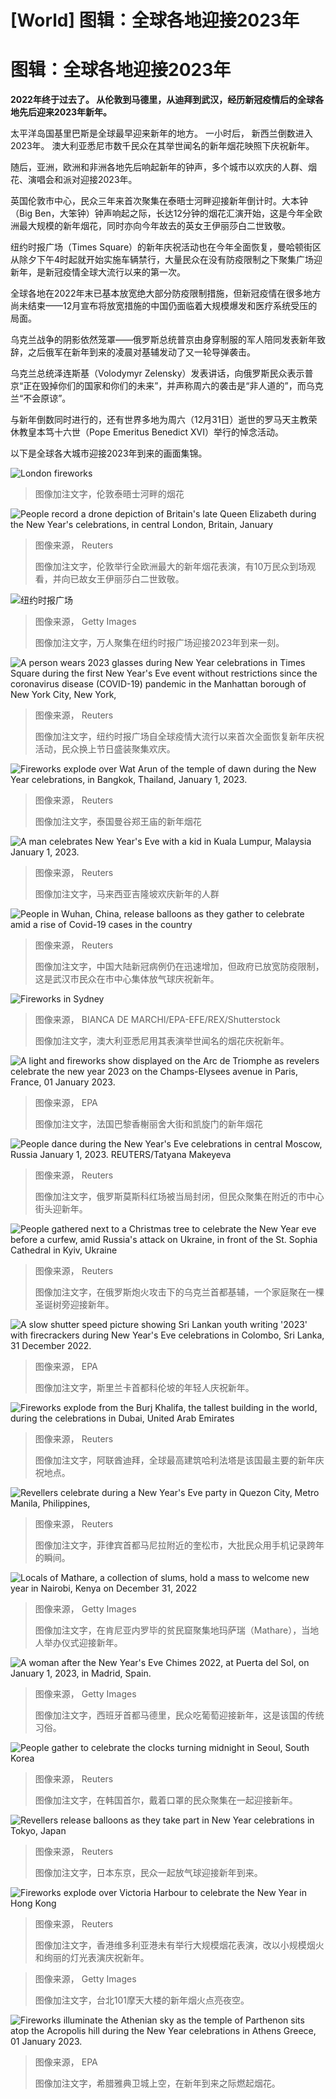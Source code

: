 # [World] 图辑：全球各地迎接2023年

#  图辑：全球各地迎接2023年



**2022年终于过去了。 从伦敦到马德里，从迪拜到武汉，经历新冠疫情后的全球各地先后迎来2023年新年。**

太平洋岛国基里巴斯是全球最早迎来新年的地方。 一小时后， 新西兰倒数进入2023年。 澳大利亚悉尼市数千民众在其举世闻名的新年烟花映照下庆祝新年。

随后，亚洲，欧洲和非洲各地先后响起新年的钟声，多个城市以欢庆的人群、烟花、演唱会和派对迎接2023年。

英国伦敦市中心，民众三年来首次聚集在泰晤士河畔迎接新年倒计时。大本钟（Big Ben，大笨钟）钟声响起之际，长达12分钟的烟花汇演开始，这是今年全欧洲最大规模的新年烟花，同时亦向今年故去的英女王伊丽莎白二世致敬。

纽约时报广场（Times Square）的新年庆祝活动也在今年全面恢复，曼哈顿街区从除夕下午4时起就开始实施车辆禁行，大量民众在没有防疫限制之下聚集广场迎新年，是新冠疫情全球大流行以来的第一次。


全球各地在2022年末已基本放宽绝大部分防疫限制措施，但新冠疫情在很多地方尚未结束——12月宣布将放宽措施的中国仍面临着大规模爆发和医疗系统受压的局面。

乌克兰战争的阴影依然笼罩——俄罗斯总统普京由身穿制服的军人陪同发表新年致辞，之后俄军在新年到来的凌晨对基辅发动了又一轮导弹袭击。

乌克兰总统泽连斯基（Volodymyr Zelensky）发表讲话，向俄罗斯民众表示普京“正在毁掉你们的国家和你们的未来”，并声称周六的袭击是“非人道的”，而乌克兰“不会原谅”。

与新年倒数同时进行的，还有世界多地为周六（12月31日）逝世的罗马天主教荣休教皇本笃十六世（Pope Emeritus Benedict XVI）举行的悼念活动。

以下是全球各大城市迎接2023年到来的画面集锦。

![London fireworks](_128170687_londonny.jpg)

> 图像加注文字，伦敦泰晤士河畔的烟花

![People record a drone depiction of Britain's late Queen Elizabeth during the New Year's celebrations, in central London, Britain, January](_128170198_7d14ae7ff2e6a1d422bf8995a75ac4f1f71abc09.jpg)

> 图像来源，  Reuters
>
> 图像加注文字，伦敦举行全欧洲最大的新年烟花表演，有10万民众到场观看，并向已故女王伊丽莎白二世致敬。

![纽约时报广场](_128170689_whatsubject.jpg)

> 图像来源，  Getty Images
>
> 图像加注文字，万人聚集在纽约时报广场迎接2023年到来一刻。

![A person wears 2023 glasses during New Year celebrations in Times Square during the first New Year's Eve event without restrictions since the coronavirus disease \(COVID-19\) pandemic in the Manhattan borough of New York City, New York,](_128170008_f85b1a16fb7ecf103a1dad08b9ebd37f594afbaf.jpg)

> 图像来源，  Reuters
>
> 图像加注文字，纽约时报广场自全球疫情大流行以来首次全面恢复新年庆祝活动，民众换上节日盛装聚集欢庆。

![Fireworks explode over Wat Arun of the temple of dawn during the New Year celebrations, in Bangkok, Thailand, January 1, 2023.](_128170270_a54a0451d4a3084a6901932224d4c4c41ff2c0a8.jpg)

> 图像来源，  Reuters
>
> 图像加注文字，泰国曼谷郑王庙的新年烟花

![A man celebrates New Year's Eve with a kid in Kuala Lumpur, Malaysia January 1, 2023.](_128170246_6614b4a9b185089d273097891f7f36564df995be.jpg)

> 图像来源，  Reuters
>
> 图像加注文字，马来西亚吉隆坡欢庆新年的人群

![People in Wuhan, China, release balloons as they gather to celebrate amid a rise of Covid-19 cases in the country](_128169823_wuhan.jpg)

> 图像来源，  Reuters
>
> 图像加注文字，中国大陆新冠病例仍在迅速增加，但政府已放宽防疫限制，这是武汉市民众在市中心集体放气球庆祝新年。

![Fireworks in Sydney](_128168437_8b6b96dc79f2beb393b4db93030803024aad3662-1.jpg)

> 图像来源，  BIANCA DE MARCHI/EPA-EFE/REX/Shutterstock
>
> 图像加注文字，澳大利亚悉尼用其表演举世闻名的烟花庆祝新年。

![A light and fireworks show displayed on the Arc de Triomphe as revelers celebrate the new year 2023 on the Champs-Elysees avenue in Paris, France, 01 January 2023.](_128170200_9ef8d2ee506110c0cc3af24ea0684bc4f79cbab7.jpg)

> 图像来源，  EPA
>
> 图像加注文字，法国巴黎香榭丽舍大街和凯旋门的新年烟花

![People dance during the New Year's Eve celebrations in central Moscow, Russia January 1, 2023. REUTERS/Tatyana Makeyeva](_128170238_48b7080b7c6338a3318fa1bce8506ce560342a66.jpg)

> 图像来源，  Reuters
>
> 图像加注文字，俄罗斯莫斯科红场被当局封闭，但民众聚集在附近的市中心街头迎新年。

![People gathered next to a Christmas tree to celebrate the New Year eve before a curfew, amid Russia's attack on Ukraine, in front of the St. Sophia Cathedral in Kyiv, Ukraine](_128170240_5c21c1f96490f8fe00d16cfc8d97971fa8c10243.jpg)

> 图像来源，  Reuters
>
> 图像加注文字，在俄罗斯炮火攻击下的乌克兰首都基辅，一个家庭聚在一棵圣诞树旁迎接新年。

![A slow shutter speed picture showing Sri Lankan youth writing '2023' with firecrackers during New Year's Eve celebrations in Colombo, Sri Lanka, 31 December 2022.](_128170244_992b209307f601fa1146b43107d7e60ef7a0149b.jpg)

> 图像来源，  EPA
>
> 图像加注文字，斯里兰卡首都科伦坡的年轻人庆祝新年。

![Fireworks explode from the Burj Khalifa, the tallest building in the world, during the celebrations in Dubai, United Arab Emirates](_128169819_dubai.jpg)

> 图像来源，  Reuters
>
> 图像加注文字，阿联酋迪拜，全球最高建筑哈利法塔是该国最主要的新年庆祝地点。

![Revellers celebrate during a New Year's Eve party in Quezon City, Metro Manila, Philippines,](_128170272_cf813e7c90705849660f69a64f182f2dd8ebc54d.jpg)

> 图像来源，  Reuters
>
> 图像加注文字，菲律宾首都马尼拉附近的奎松市，大批民众用手机记录跨年的瞬间。

![Locals of Mathare, a collection of slums, hold a mass to welcome new year in Nairobi, Kenya on December 31, 2022](_128170274_gettyimages-1245911296.jpg)

> 图像来源，  Getty Images
>
> 图像加注文字，在肯尼亚内罗毕的贫民窟聚集地玛萨瑞（Mathare），当地人举办仪式迎接新年。

![A woman after the New Year's Eve Chimes 2022, at Puerta del Sol, on January 1, 2023, in Madrid, Spain.](_128170276_gettyimages-1453519530.jpg)

> 图像来源，  Getty Images
>
> 图像加注文字，西班牙首都马德里，民众吃葡萄迎接新年，这是该国的传统习俗。

![People gather to celebrate the clocks turning midnight in Seoul, South Korea](_128168681_c572605d1af24a58c7db76145a7c9b86cdd36fe9.jpg)

> 图像来源，  Reuters
>
> 图像加注文字，在韩国首尔，戴着口罩的民众聚集在一起迎接新年。

![Revellers release balloons as they take part in New Year celebrations in Tokyo, Japan](_128168688_tokyo.jpg)

> 图像来源，  Reuters
>
> 图像加注文字，日本东京，民众一起放气球迎接新年到来。

![Fireworks explode over Victoria Harbour to celebrate the New Year in Hong Kong](_128168959_hongkong.jpg)

> 图像来源，  Reuters
>
> 图像加注文字，香港维多利亚港未有举行大规模烟花表演，改以小规模烟火和绚丽的灯光表演庆祝新年。

> 图像来源，  Getty Images
>
> 图像加注文字，台北101摩天大楼的新年烟火点亮夜空。

![Fireworks illuminate the Athenian sky as the temple of Parthenon sits atop the Acropolis hill during the New Year celebrations in Athens Greece, 01 January 2023.](_128170021_3e300b303d85ab770d90e161f7c13a2a054b90d1.jpg)

> 图像来源，  EPA
>
> 图像加注文字，希腊雅典卫城上空，在新年到来之际燃起烟花。


